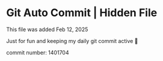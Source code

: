 # Git Auto Commit | Hidden File

This file was added Feb 12, 2025

Just for fun and keeping my daily git commit active 🤪

commit number: 1401704
